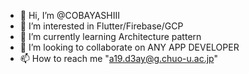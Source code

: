 - 👋 Hi, I’m @COBAYASHIII
- 👀 I’m interested in Flutter/Firebase/GCP
- 🌱 I’m currently learning Architecture pattern
- 💞️ I’m looking to collaborate on ANY APP DEVELOPER
- 📫 How to reach me "a19.d3ay@g.chuo-u.ac.jp"

<!---
COBAYASHIII/COBAYASHIII is a ✨ special ✨ repository because its `README.md` (this file) appears on your GitHub profile.
You can click the Preview link to take a look at your changes.
--->
